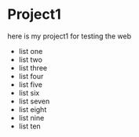 # Project1
here is my project1 for testing the web
- list one
- list two
- list three
- list four
- list five
- list six
- list seven
- list eight
- list nine
- list ten
